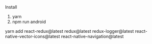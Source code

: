 Install
1. yarn
2. npm run android

yarn add react-redux@latest redux@latest redux-logger@latest react-native-vector-icons@latest react-native-navigation@latest